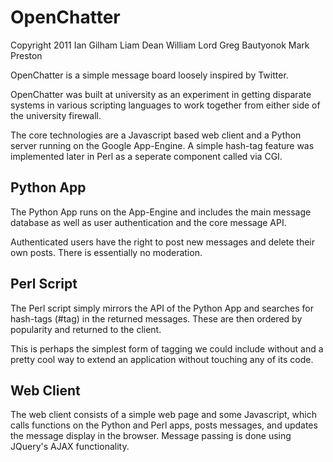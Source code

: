 OpenChatter
===========

Copyright 2011 
    Ian Gilham
    Liam Dean
    William Lord
    Greg Bautyonok
    Mark Preston

OpenChatter is a simple message board loosely inspired by Twitter.

OpenChatter was built at university as an experiment in getting 
disparate systems in various scripting languages to work together 
from either side of the university firewall.

The core technologies are a Javascript based web client and a Python 
server running on the Google App-Engine. A simple hash-tag feature was 
implemented later in Perl as a seperate component called via CGI.

Python App
----------

The Python App runs on the App-Engine and includes the main message 
database as well as user authentication and the core message API.

Authenticated users have the right to post new messages and delete their
own posts. There is essentially no moderation.

Perl Script
-----------

The Perl script simply mirrors the API of the Python App and searches for 
hash-tags (#tag) in the returned messages. These are then ordered by 
popularity and returned to the client.

This is perhaps the simplest form of tagging we could include without and 
a pretty cool way to extend an application without touching any of its code.

Web Client
----------

The web client consists of a simple web page and some Javascript, which 
calls functions on the Python and Perl apps, posts messages, and updates
the message display in the browser. Message passing is done using JQuery's 
AJAX functionality.

